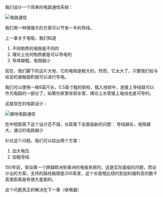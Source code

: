 我们设计一个简单的电路通信系统：

![电路通信](https://pic.imgdb.cn/item/617e66262ab3f51d917f66d4.jpg)

我们用一种很强大的方案可以节省一半的导线。

上一章关于电阻，我们知道
1. 不同物质的电阻是不同的
2. 理论上任何物质都是可以导电的
3. 导体越粗，电阻越小

现在，我们脚下的这片大地，它的电阻是极大的，然而，它太大了，只要我们给与给足的接触面积就可以进行导电。

我们可以使用一根8英尺长，0.5英寸粗的铜柱，插入地球中，连接上导线就可以作为电路的一部分了。如果你家里有铜水管，理论上水管接上电线也是可导的。

这是现在的电路设计：

![接地电路通信](https://pic.imgdb.cn/item/617e67aa2ab3f51d9180567a.jpg)

在中短距离下这个设计还不错，长距离下会面临新的问题：
导线越长，电阻越大，通过的电路越少

针对这个问题，我们可以给出两个方案：
1. 加大电压
2. 加粗导线

150年前，架设第一个跨越欧洲到美洲的电报系统时，这是实际面临的问题，而设计出的方案，支持的路线极限是200英里，这个长度相比纽约到加利福利亚的数千英里距离是有很大差距的。

这个问题真正的解决在下一章（继电器）